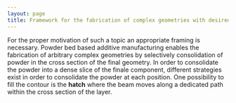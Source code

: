 ```yaml
---
layout: page
title: Framework for the fabrication of complex geometries with desired properties in electron beam powder bed fusion
---
```


For the proper motivation of such a topic an appropriate framing is necessary.
Powder bed based additive manufacturing enables the fabrication of arbitrary complex geometries by selectively consolidation of powder in the cross section of the final geometry. In order to consolidate the powder into a dense slice of the finale component, different strategies exist in order to consolidate the powder at each position. One possibility to fill the contour is the **hatch** where the beam moves along a dedicated path within the cross section of the layer.

